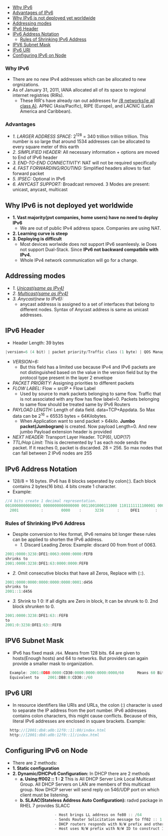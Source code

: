 - [Why IPv6](#why)
- [Advantages of IPv6](#adv)
- [Why IPv6 is not deployed yet worldwide](#whynot)
- [Addressing modes](#modes)
- [IPv6 Header](#hdr)
- [IPv6 Address Notation](#not)
  - [Rules of Shrinking IPv6 Address](#shrink)
- [IPV6 Subnet Mask](#smask)
- [IPv6 URI](#uri)
- [Configuring IPv6 on Node](#conf)

<a name=why></a>
### Why IPv6
- There are no new IPv4 addresses which can be allocated to new orgnizations.
- As of January 31, 2011, IANA allocated all of its space to regional internet registries (RIRs).
  - These RIR's have already ran out addresses for [/8 networks(ie all class A)](Networking/OSI-Layers/Layer-3/Protocols/IP_Internet_Protocol/IP_Addressing_Scheme). APNIC (Asia/Pacific), RIPE (Europe), and LACNIC (Latin America and Caribbean).

<a name=adv></a>
### Advantages
- *1. LARGER ADDRESS SPACE:* 2<sup>128</sup> = 340 trillion trillion trillion. This number is so large that around 1534 addresses can be allocated to every square meter of this earth
- *2. SIMPLIFIED HEADER:* All necessary information + options are moved to End of IPv6 header
- *3. END-TO-END CONNECTIVITY:* NAT will not be required specifically
- *4. FAST FORWARDING/ROUTING:* Simplified headers allows to fast forward packet
- *5. IPSEC:* Optional in IPv6
- *6. ANYCAST SUPPORT:* Broadcast removed. 3 Modes are present: unicast, anycast, multicast

<a name=whynot></a>
## Why IPv6 is not deployed yet worldwide
- **1. Vast majority(pvt companies, home users) have no need to deploy IPv6**
  - We are out of public IPv4 address space. Companies are using NAT.
- **2. Learning curve is steep** 
- **3. Deploying is difficult**
  -  Most devices worlwide does not support IPv6 seamleesly. ie Does not support Dual-Stack. Since **IPv6 not backward compatbile with IPv4.**
  -  Whole IPv4 network communication will go for a change.

<a name=modes></a>
## Addressing modes
- *1. [Unicast(same as IPv4)](/Networking/IP_Address_Types)*
- *2. [Multicast(same as IPv4)](/Networking/IP_Address_Types)*
- *3. Anycast(new to IPv6):*
  - anycast addresss is assigned to a set of interfaces that belong to different nodes. Syntax of Anycast address is same as unicast addresses.

<a name=hdr></a>
## IPv6 Header
 - Header Length: 39 bytes
 ```c
 |version=6 (4 bit) | packet priority/Traffic class (1 byte) | QOS Management/Flow Label (20 bit) | Payload length (1 byte) | Next header (1 byte) | TTL/Hop Limit (1 byte) | SrcIP(16 byte) | DstIP(16 byte) |
 ```
- *VERSION=6:*
  - But this field has a limited use because IPv4 and IPv6 packets are not distinguished based on the value in the version field but by the protocol type present in the layer 2 envelope
- *PACKET PRIORITY:* Assigning priorities to different packets
- *FLOW LABEL:*     Flow = srcIP + Flow Label
  - Used by source to mark packets belonging to same flow. Traffic that is not associated with any flow has flow label=0. Packets belonging to same flow should be treated same by IPv6 Routers
- *PAYLOAD LENGTH:* Length of data field. data=TCP+Appdata. So Max data can be 2<sup>16</sup> =  65535 bytes = 64Kilobytes.
  - When Application want to send packet > 64kilo. **Jumbo packet(Jumbogram)** is created. Now payload Length=0.  And new jumbo Payload extension header is provided
- *NEXT HEADER:* Transport Layer Header. TCP(6), UDP(17)
- *TTL/Hop Limit:*  This is decremented by 1 as each node sends the packet. If it reaches 0, packet is discarded. 28 =  256. So max nodes that can fall between 2 IPv6 nodes are 255

<a name=not></a>
## IPv6 Address Notation
- 128/8 = 16 bytes. IPv6 has 8 blocks seperated by colon(:). Each block contains 2 bytes(16 bits). 4 bits create 1 character.
- Example:
```c
//4 bits create 1 decimal representation.
0010000000000001 0000000000000000 0011001000111000 1101111111100001 0000000001100011 0000000000000000 0000000000000000 1111111011111011 
  2001          :        0000    :      3238      :     DFE1       :    0063        :    0000        :   0000         :    FEFB         //hex format
```                

<a name=shrink></a>
### Rules of Shrinking IPv6 Address
- Despite conversion to Hex format, IPv6 remains bit longer these rules can be applied to shorten the IPv6 address.
  - *1.* Discard Leading Zeros: Example: discard 00 from front of 0063.
```c
2001:0000:3238:DFE1:0063:0000:0000:FEFB
shrinks to
2001:0000:3238:DFE1:63:0000:0000:FEFB 
```
  - *2.* Omit consecutive blocks that have all Zeros, Replace with (::).
```c
2001:0000:0000:0000:0000:0000:0001:d456
shrinks to
2001::1:d456
```
  - *3.* Shrink to 1 0: If all digits are Zero in block, It can be shrunk to 0. 2nd block shrunken to 0. 
```c
2001:0000:3238:DFE1:63::FEFB 
to
2001:0:3238:DFE1:63::FEFB 
```

<a name=smask></a>
## IPV6 Subnet Mask
  - IPv6 has fixed mask `/64`. Means from 128 bits. 64 are given to hosts(Enough hosts) and 64 to networks. But providers can again provide a smaller mask to organization.
```c
  Example: 2001:0DB8:0000:CD30:0000:0000:0000:0000/60      Means 60 Bits from Left are considered as Network Address[same as IPv4]
  Equivalent to    2001:DB8:0:CD30::/60
```

<a name=uri></a>
## IPv6 URI
- In resource identifiers like URIs and URLs, the colon (:) character is used to separate the IP address from the port number. IPv6 addresses contains colon characters, this might cause conflicts. Because of this, literal IPv6 addresses are enclosed in square brackets. Example:
```c
  http://[2001:db8:a0b:12f0::1]:80/index.html 
  http://[2001:db8:a0b:12f0::1]/index.html 
```

<a name=conf></a>
## Configuring IPv6 on Node
- There are 2 methods:
- **1. Static configuration**
- **2. Dynamic/DHCPv6 Configuration:** In DHCP there are 2 methods
  - **a. Using ff002 :: 1 : 2** This is All DHCP Server Link Local Multicast Group. All DHCP Servers on LAN are members of this multicast group. Now DHCP server will send reply on 546/UDP port on which client must be listening.
  - **b. SLAAC(Stateless Address Auto Configuration):**             radvd package in RHEL 7 provides SLACC
```c
                      - Host brings LL address on fe80 :: /64
                      - Sends Router Solicitation message to ff02 :: 1 : 2
                      - DHCP routers responds with N/W prefix and other information.
                      - Host uses N/W prefix with N/W ID to construct IPv6 address.
``` 

